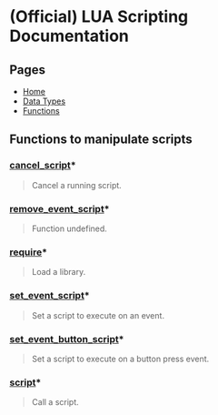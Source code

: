 
# (Official) LUA Scripting Documentation

## Pages

- [Home](../../index)
- [Data Types](../data-types)
- [Functions](../functions)

## Functions to manipulate scripts

### [cancel_script](scripts/cancel_script)*

> Cancel a running script.

### [remove_event_script](scripts/remove_event_script)*

> Function undefined.

### [require](scripts/require)*

> Load a library.

### [set_event_script](scripts/set_event_script)*

> Set a script to execute on an event.

### [set_event_button_script](scripts/set_event_button_script)*

> Set a script to execute on a button press event.

### [script](scripts/script)*

> Call a script.
